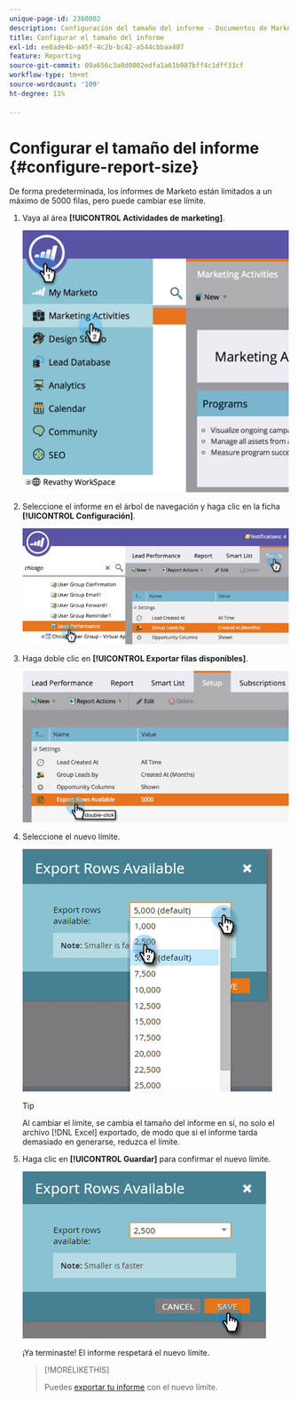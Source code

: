 ```yaml
---
unique-page-id: 2360002
description: Configuración del tamaño del informe - Documentos de Marketo - Documentación del producto
title: Configurar el tamaño del informe
exl-id: ee8ade4b-a45f-4c2b-bc42-a544cbbaa407
feature: Reporting
source-git-commit: 09a656c3a0d0002edfa1a61b987bff4c1dff33cf
workflow-type: tm+mt
source-wordcount: '109'
ht-degree: 11%

---
```


# Configurar el tamaño del informe {#configure-report-size}

De forma predeterminada, los informes de Marketo están limitados a un máximo de 5000 filas, pero puede cambiar ese límite.

1. Vaya al área **[!UICONTROL Actividades de marketing]**.

   ![](assets/image2014-9-16-10-3a53-3a57.png)

1. Seleccione el informe en el árbol de navegación y haga clic en la ficha **[!UICONTROL Configuración]**.

   ![](assets/image2014-9-16-10-3a54-3a1.png)

1. Haga doble clic en **[!UICONTROL Exportar filas disponibles]**.

   ![](assets/image2014-9-16-10-3a54-3a5.png)

1. Seleccione el nuevo límite.

   ![](assets/image2016-3-2-9-3a13-3a0.png)

   >[!TIP]
   >
   >Al cambiar el límite, se cambia el tamaño del informe en sí, no solo el archivo [!DNL Excel] exportado, de modo que si el informe tarda demasiado en generarse, reduzca el límite.

1. Haga clic en **[!UICONTROL Guardar]** para confirmar el nuevo límite.

   ![](assets/image2016-3-2-9-3a13-3a59.png)

   ¡Ya terminaste! El informe respetará el nuevo límite.

   >[!MORELIKETHIS]
   >
   >Puedes [exportar tu informe](/help/marketo/product-docs/reporting/basic-reporting/report-activity/export-a-report-to-excel.md) con el nuevo límite.
